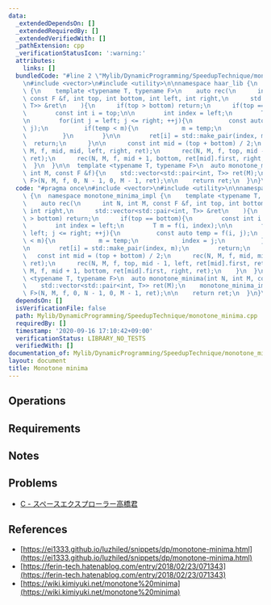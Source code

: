 ```yaml
---
data:
  _extendedDependsOn: []
  _extendedRequiredBy: []
  _extendedVerifiedWith: []
  _pathExtension: cpp
  _verificationStatusIcon: ':warning:'
  attributes:
    links: []
  bundledCode: "#line 2 \"Mylib/DynamicProgramming/SpeedupTechnique/monotone_minima.cpp\"\
    \n#include <vector>\n#include <utility>\n\nnamespace haar_lib {\n  namespace monotone_minima_impl\
    \ {\n    template <typename T, typename F>\n    auto rec(\n      int N, int M,\
    \ const F &f, int top, int bottom, int left, int right,\n      std::vector<std::pair<int,\
    \ T>> &ret\n    ){\n      if(top > bottom) return;\n      if(top == bottom){\n\
    \        const int i = top;\n\n        int index = left;\n        T m = f(i, index);\n\
    \n        for(int j = left; j <= right; ++j){\n          const auto temp = f(i,\
    \ j);\n          if(temp < m){\n            m = temp;\n            index = j;\n\
    \          }\n        }\n\n        ret[i] = std::make_pair(index, m);\n      \
    \  return;\n      }\n\n      const int mid = (top + bottom) / 2;\n      rec(N,\
    \ M, f, mid, mid, left, right, ret);\n      rec(N, M, f, top, mid - 1, left, ret[mid].first,\
    \ ret);\n      rec(N, M, f, mid + 1, bottom, ret[mid].first, right, ret);\n  \
    \  }\n  }\n\n  template <typename T, typename F>\n  auto monotone_minima(int N,\
    \ int M, const F &f){\n    std::vector<std::pair<int, T>> ret(M);\n    monotone_minima_impl::rec<T,\
    \ F>(N, M, f, 0, N - 1, 0, M - 1, ret);\n\n    return ret;\n  }\n}\n"
  code: "#pragma once\n#include <vector>\n#include <utility>\n\nnamespace haar_lib\
    \ {\n  namespace monotone_minima_impl {\n    template <typename T, typename F>\n\
    \    auto rec(\n      int N, int M, const F &f, int top, int bottom, int left,\
    \ int right,\n      std::vector<std::pair<int, T>> &ret\n    ){\n      if(top\
    \ > bottom) return;\n      if(top == bottom){\n        const int i = top;\n\n\
    \        int index = left;\n        T m = f(i, index);\n\n        for(int j =\
    \ left; j <= right; ++j){\n          const auto temp = f(i, j);\n          if(temp\
    \ < m){\n            m = temp;\n            index = j;\n          }\n        }\n\
    \n        ret[i] = std::make_pair(index, m);\n        return;\n      }\n\n   \
    \   const int mid = (top + bottom) / 2;\n      rec(N, M, f, mid, mid, left, right,\
    \ ret);\n      rec(N, M, f, top, mid - 1, left, ret[mid].first, ret);\n      rec(N,\
    \ M, f, mid + 1, bottom, ret[mid].first, right, ret);\n    }\n  }\n\n  template\
    \ <typename T, typename F>\n  auto monotone_minima(int N, int M, const F &f){\n\
    \    std::vector<std::pair<int, T>> ret(M);\n    monotone_minima_impl::rec<T,\
    \ F>(N, M, f, 0, N - 1, 0, M - 1, ret);\n\n    return ret;\n  }\n}\n"
  dependsOn: []
  isVerificationFile: false
  path: Mylib/DynamicProgramming/SpeedupTechnique/monotone_minima.cpp
  requiredBy: []
  timestamp: '2020-09-16 17:10:42+09:00'
  verificationStatus: LIBRARY_NO_TESTS
  verifiedWith: []
documentation_of: Mylib/DynamicProgramming/SpeedupTechnique/monotone_minima.cpp
layout: document
title: Monotone minima
---
```


## Operations

## Requirements

## Notes

## Problems

- [C - スペースエクスプローラー高橋君](https://atcoder.jp/contests/colopl2018-final-open/tasks/colopl2018_final_c)

## References

- [https://ei1333.github.io/luzhiled/snippets/dp/monotone-minima.html](https://ei1333.github.io/luzhiled/snippets/dp/monotone-minima.html)
- [https://ferin-tech.hatenablog.com/entry/2018/02/23/071343](https://ferin-tech.hatenablog.com/entry/2018/02/23/071343)
- [https://wiki.kimiyuki.net/monotone%20minima](https://wiki.kimiyuki.net/monotone%20minima)

